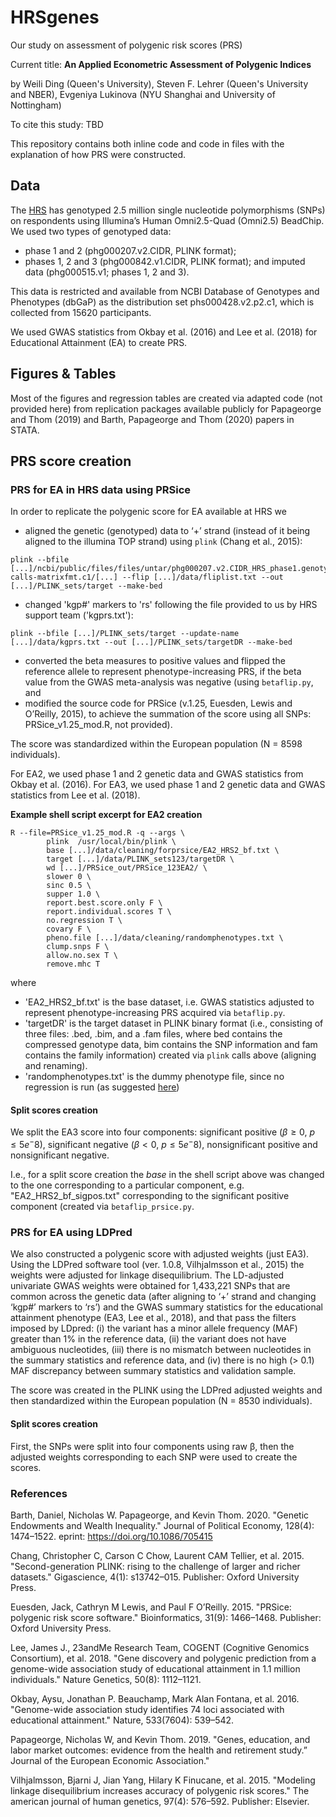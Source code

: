 # HRSgenes

Our study on assessment of polygenic risk scores (PRS)

Current title: **An Applied Econometric Assessment of Polygenic Indices**

by Weili Ding (Queen's University), Steven F. Lehrer (Queen's University and NBER), Evgeniya Lukinova (NYU Shanghai and University of Nottingham)

To cite this study: TBD

This repository contains both inline code and code in files with the explanation of how PRS were constructed.

## Data

The [HRS](https://hrs.isr.umich.edu/about) has genotyped 2.5 million single nucleotide polymorphisms (SNPs) on
respondents using Illumina’s Human Omni2.5-Quad (Omni2.5) BeadChip. We used two types of genotyped data: 
- phase 1 and 2 (phg000207.v2.CIDR, PLINK format);
- phases 1, 2 and 3 (phg000842.v1.CIDR, PLINK format); and
imputed data (phg000515.v1; phases 1, 2 and 3).

This data is restricted and available from NCBI Database of Genotypes and Phenotypes (dbGaP) as the distribution set phs000428.v2.p2.c1, which is collected from 15620 participants. 

We used GWAS statistics from Okbay et al. (2016) and Lee et al. (2018) for Educational Attainment (EA) to create PRS.

## Figures & Tables

Most of the figures and regression tables are created via adapted code (not provided here) from replication packages available publicly for Papageorge and Thom (2019) and Barth, Papageorge and Thom (2020) papers in STATA.

## PRS score creation

### PRS for EA in HRS data using PRSice
In order to replicate the polygenic score for EA available at HRS we 
- aligned the genetic (genotyped) data to ‘+’ strand (instead of it being aligned to the illumina TOP strand) using `plink` (Chang et al., 2015):

```
plink --bfile [...]/ncbi/public/files/files/untar/phg000207.v2.CIDR_HRS_phase1.genotype-calls-matrixfmt.c1/[...] --flip [...]/data/fliplist.txt --out [...]/PLINK_sets/target --make-bed
``` 

- changed 'kgp#' markers to 'rs' following the file provided to us by HRS support team ('kgprs.txt'): 

```
plink --bfile [...]/PLINK_sets/target --update-name [...]/data/kgprs.txt --out [...]/PLINK_sets/targetDR --make-bed
```

- converted the beta measures to positive values and flipped the reference allele to represent phenotype-increasing PRS, if the beta value from the GWAS meta-analysis was negative (using `betaflip.py`, and
- modified the source code for PRSice (v.1.25, Euesden, Lewis and O’Reilly, 2015), to achieve the summation of the score using all SNPs: PRSice_v1.25_mod.R, not provided).

The score was standardized within the European population (N = 8598 individuals). 

For EA2, we used phase 1 and 2 genetic data and GWAS statistics from Okbay et al. (2016). For EA3, we
used phase 1 and 2 genetic data and GWAS statistics from Lee et al. (2018).

**Example shell script excerpt for EA2 creation**
```
R --file=PRSice_v1.25_mod.R -q --args \
        plink  /usr/local/bin/plink \
        base [...]/data/cleaning/forprsice/EA2_HRS2_bf.txt \
        target [...]/data/PLINK_sets123/targetDR \
        wd [...]/PRSice_out/PRSice_123EA2/ \
        slower 0 \
        sinc 0.5 \
        supper 1.0 \
        report.best.score.only F \
        report.individual.scores T \
        no.regression T \
        covary F \
        pheno.file [...]/data/cleaning/randomphenotypes.txt \
        clump.snps F \
        allow.no.sex T \
        remove.mhc T
```

where 
- 'EA2_HRS2_bf.txt' is the base dataset, i.e. GWAS statistics adjusted to represent phenotype-increasing PRS acquired via `betaflip.py`.
- 'targetDR' is the target dataset in PLINK binary format (i.e., consisting of three files: .bed, .bim, and a .fam files, where bed contains the compressed genotype data, bim contains the SNP information and fam contains the family information) created via `plink` calls above (aligning and renaming).
- 'randomphenotypes.txt' is the dummy phenotype file, since no regression is run (as suggested [here](https://www.biostars.org/p/206740/))

#### Split scores creation

We split the EA3 score into four components: significant positive ($β ≥ 0$, $p ≤ 5e^−8$), significant negative ($β < 0$, $p ≤ 5e^−8$), nonsignificant positive and nonsignificant negative. 

I.e., for a split score creation the *base* in the shell script above was changed to the one corresponding to a particular component, e.g. "EA2_HRS2_bf_sigpos.txt" corresponding to the significant positive component (created via `betaflip_prsice.py`.

### PRS for EA using LDPred
We also constructed a polygenic score with adjusted weights (just EA3). Using the LDPred software tool (ver. 1.0.8, Vilhjalmsson et al., 2015) the weights were adjusted for linkage disequilibrium. The LD-adjusted univariate GWAS weights were obtained for 1,433,221 SNPs that are common across the genetic data (after aligning to ‘+’ strand and changing ‘kgp#’ markers to ‘rs’) and the GWAS summary statistics for the educational attainment phenotype (EA3, Lee et al., 2018), and that pass the filters imposed by LDpred: (i) the variant has a minor allele frequency (MAF) greater than 1% in the reference data, (ii) the variant does not have ambiguous nucleotides, (iii) there is no mismatch between nucleotides in the summary statistics and reference data, and (iv) there is no high (> 0.1) MAF discrepancy between summary statistics and validation
sample.

The score was created in the PLINK using the LDPred adjusted weights and then standardized within the European population (N = 8530 individuals). 

#### Split scores creation

First, the SNPs were split into four components using raw β, then the adjusted weights corresponding to each SNP were used to create the scores.

### References

Barth, Daniel, Nicholas W. Papageorge, and Kevin Thom. 2020. "Genetic Endowments and Wealth Inequality." Journal of Political Economy, 128(4): 1474–1522. eprint: https://doi.org/10.1086/705415

Chang, Christopher C, Carson C Chow, Laurent CAM Tellier, et al. 2015. "Second-generation PLINK: rising to the challenge of larger and richer datasets." Gigascience, 4(1): s13742–015. Publisher: Oxford University Press.

Euesden, Jack, Cathryn M Lewis, and Paul F O’Reilly. 2015. "PRSice: polygenic risk score software." Bioinformatics, 31(9): 1466–1468. Publisher: Oxford University Press.

Lee, James J., 23andMe Research Team, COGENT (Cognitive Genomics Consortium), et al. 2018. "Gene discovery and polygenic prediction from a genome-wide association study of educational attainment in 1.1 million individuals." Nature Genetics, 50(8): 1112–1121.

Okbay, Aysu, Jonathan P. Beauchamp, Mark Alan Fontana, et al. 2016. "Genome-wide association study identifies 74 loci associated with educational attainment." Nature, 533(7604): 539–542.

Papageorge, Nicholas W, and Kevin Thom. 2019. "Genes, education, and labor market outcomes: evidence from the health and retirement study.” Journal of the European Economic Association."

Vilhjalmsson, Bjarni J, Jian Yang, Hilary K Finucane, et al. 2015. "Modeling linkage disequilibrium increases accuracy of polygenic risk scores." The american journal of human genetics, 97(4): 576–592. Publisher: Elsevier.

